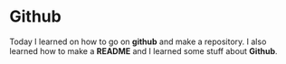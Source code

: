 # Github

Today I learned on how to go on **github** and make a repository. I also learned how to make a **README** and I learned some stuff about **Github**.